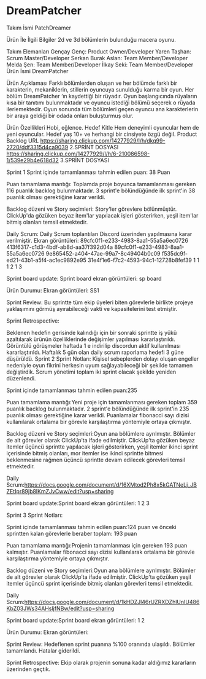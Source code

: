 # DreamPatcher
Takım İsmi
PatchDreamer

Ürün İle İlgili Bilgiler
2d ve 3d bölümlerin bulunduğu macera oyunu.

Takım Elemanları
Gençay Genç: Product Owner/Developer
Yaren Taşhan: Scrum Master/Developer
Serkan Burak Aslan: Team Member/Developer
Melda Şen: Team Member/Developer
İlkay Seki: Team Member/Developer
Ürün İsmi
DreamPatcher

Ürün Açıklaması
Farklı bölümlerden oluşan ve her bölümde farklı bir karakterin, mekaniklerin, stillerin oyuncuya sunulduğu karma bir oyun. Her bölüm DreamPatcher ‘ın kaydettiği bir rüyadır. Oyun başlangıcında rüyaların kısa bir tanıtımı bulunmaktadır ve oyuncu istediği bölümü seçerek o rüyada ilerlemektedir. Oyun sonunda tüm bölümleri geçen oyuncu ana karakterlerin bir araya geldiği bir odada onları buluşturmuş olur.

Ürün Özellikleri
Hobi, eğlence.
Hedef Kitle
Hem deneyimli oyuncular hem de yeni oyuncular.
Hedef yaş 10+ ve herhangi bir cinsiyete özgü değil.
Product Backlog URL
https://sharing.clickup.com/14277929/l/h/dkq99-2720/ddf3315d4ca9039 2.SPRİNT DOSYASI https://sharing.clickup.com/14277929/l/h/6-210086598-1/539e29b4e618d32 3.SPRİNT DOSYASI

Sprint 1
Sprint içinde tamamlanması tahmin edilen puan: 38 Puan

Puan tamamlama mantığı: Toplamda proje boyunca tamamlanması gereken 116 puanlık backlog bulunmaktadır. 3 sprint'e bölündüğünde ilk sprint'in 38 puanlık olması gerektiğine karar verildi.

Backlog düzeni ve Story seçimleri: Story'ler görevlere bölünmüştür. ClickUp'da gözüken beyaz item'lar yapılacak işleri gösterirken, yeşil item'lar bitmiş olanları temsil etmektedir.

Daily Scrum: Daily Scrum toplantıları Discord üzerinden yapılmasına karar verilmiştir. Ekran görüntüleri: 89cfc0f1-e233-4983-8aa1-55a5a6ec0726 413f6317-c1d3-4bdf-ab8d-aa37f392d04a 89cfc0f1-e233-4983-8aa1-55a5a6ec0726 9e865452-a404-47ae-99a7-8c49404b0c09 f535dc9f-ed21-43b1-a5f4-ac1ec9892e95 31e4f1e6-f7c2-4593-94c1-12728b8fef39 1 1 1 2 1 3

Sprint board update: Sprint board ekran görüntüleri: sp board

Ürün Durumu: Ekran görüntüleri: SS1

Sprint Review: Bu sprintte tüm ekip üyeleri biten görevlerle birlikte projeye yaklaşımını görmüş ayırabileceği vakti ve kapasitelerini test etmiştir.

Sprint Retrospective:

Beklenen hedefin gerisinde kalındığı için bir sonraki sprintte iş yükü azaltılarak ürünün özelliklerinde değişimler yapılması kararlaştırıldı.
Görüntülü görüşmeler haftada 1 e indirilip discordun aktif kullanılması kararlaştırıldı.
Haftalık 5 gün olan daily scrum raporlama hedefi 3 güne düşürüldü.
Sprint 2
Sprint Notları: Kişisel sebeplerden dolayı oluşan engeller nedeniyle oyun fikrini herkesin uyum sağlayabileceği bir şekilde tamamen değiştirdik. Scrum yönetimi toplam iki sprint olacak şekilde yeniden düzenlendi.

Sprint içinde tamamlanması tahmin edilen puan:235

Puan tamamlama mantığı:Yeni proje için tamamlanması gereken toplam 359 puanlık backlog bulunmaktadır. 2 sprint'e bölündüğünde ilk sprint'in 235 puanlık olması gerektiğine karar verildi. Puanlamalar fibonacci sayı dizisi kullanılarak ortalama bir görevle karşılaştırma yöntemiyle ortaya çıkmıştır.

Backlog düzeni ve Story seçimleri:Oyun ana bölümlere ayrılmıştır. Bölümler de alt görevler olarak ClickUp’ta ifade edilmiştir. ClickUp'ta gözüken beyaz itemler üçüncü sprintte yapılacak işleri gösterirken, yeşil itemler ikinci sprint içerisinde bitmiş olanları, mor itemler ise ikinci sprintte bitmesi beklenmesine rağmen üçüncü sprintte devam edilecek görevleri temsil etmektedir.

Daily Scrum:https://docs.google.com/document/d/16XMtod2Ph8x5kGATNeLj_JBZEtIpr89jb8lKmZJvCww/edit?usp=sharing

Sprint board update:Sprint board ekran görüntüleri: 1 2 3

Sprint 3
Sprint Notları:

Sprint içinde tamamlanması tahmin edilen puan:124 puan ve önceki sprintten kalan görevlerle beraber toplam: 193 puan

Puan tamamlama mantığı:Projenin tamamlanması için gereken 193 puan kalmıştır. Puanlamalar fibonacci sayı dizisi kullanılarak ortalama bir görevle karşılaştırma yöntemiyle ortaya çıkmıştır.

Backlog düzeni ve Story seçimleri:Oyun ana bölümlere ayrılmıştır. Bölümler de alt görevler olarak ClickUp’ta ifade edilmiştir. ClickUp'ta gözüken yeşil itemler üçüncü sprint içerisinde bitmiş olanları görevleri temsil etmektedir.

Daily Scrum:https://docs.google.com/document/d/1kHDZJl46rUZRXDZhlUnIU486KbZ03JWs34AHsIjfNBw/edit?usp=sharing

Sprint board update:Sprint board ekran görüntüleri: 1 2

Ürün Durumu: Ekran görüntüleri:

Sprint Review: Hedeflenen sprint puanına %100 oranında ulaşıldı. Bölümler tamamlandı. Hatalar giderildi.

Sprint Retrospective: Ekip olarak projenin sonuna kadar aldığımız kararların üzerinden geçtik.
